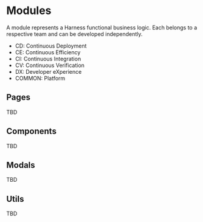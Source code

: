 # Modules

A module represents a Harness functional business logic. Each belongs to a respective team and can be developed independently.

- CD: Continuous Deployment
- CE: Continuous Efficiency
- CI: Continuous Integration
- CV: Continuous Verification
- DX: Developer eXperience
- COMMON: Platform

## Pages

TBD

## Components

TBD

## Modals

TBD

## Utils

TBD
